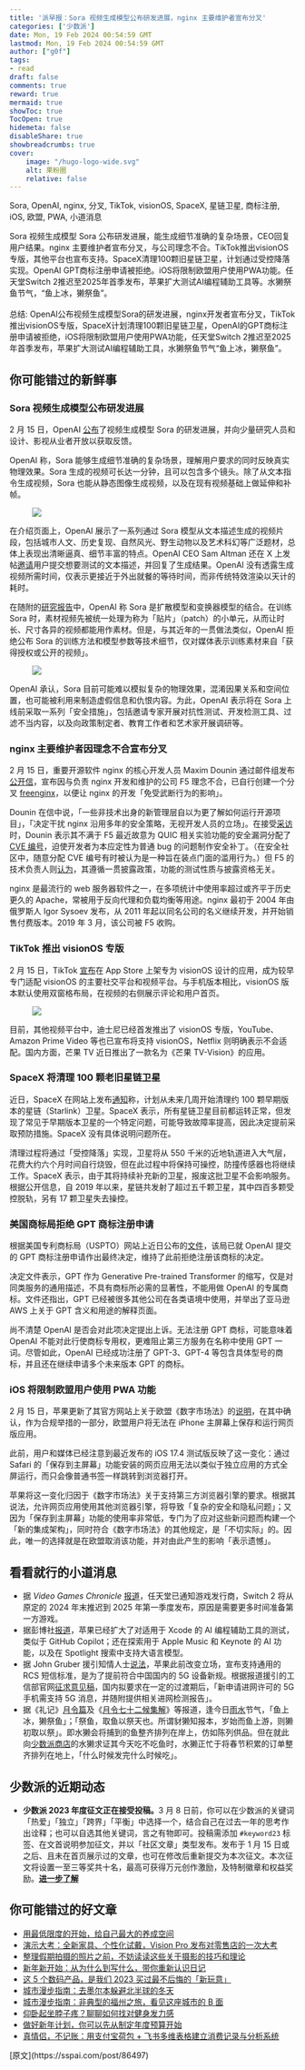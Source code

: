 ```yaml
---
title: '派早报：Sora 视频生成模型公布研发进展，nginx 主要维护者宣布分叉'
categories: ['少数派']
date: Mon, 19 Feb 2024 00:54:59 GMT
lastmod: Mon, 19 Feb 2024 00:54:59 GMT
author: ["g0f"]
tags:
- read
draft: false 
comments: true
reward: true 
mermaid: true 
showToc: true 
TocOpen: true 
hidemeta: false 
disableShare: true 
showbreadcrumbs: true 
cover:
    image: "/hugo-logo-wide.svg"
    alt: 果粉圈
    relative: false
---
```


<div>

<div> Sora, OpenAI, nginx, 分叉, TikTok, visionOS, SpaceX, 星链卫星, 商标注册, iOS, 欧盟, PWA, 小道消息

Sora 视频生成模型 Sora 公布研发进展，能生成细节准确的复杂场景，CEO回复用户结果。nginx 主要维护者宣布分叉，与公司理念不合。TikTok推出visionOS专版，其他平台也宣布支持。SpaceX清理100颗旧星链卫星，计划通过受控降落实现。OpenAI GPT商标注册申请被拒绝。iOS将限制欧盟用户使用PWA功能。任天堂Switch 2推迟至2025年首季发布，苹果扩大测试AI编程辅助工具等。水獭祭鱼节气，“鱼上冰，獭祭鱼”。
<br/><br/>总结:
OpenAI公布视频生成模型Sora的研发进展，nginx开发者宣布分叉，TikTok推出visionOS专版，SpaceX计划清理100颗旧星链卫星，OpenAI的GPT商标注册申请被拒绝，iOS将限制欧盟用户使用PWA功能，任天堂Switch 2推迟至2025年首季发布，苹果扩大测试AI编程辅助工具，水獭祭鱼节气“鱼上冰，獭祭鱼”。 <div>
<h2>你可能错过的新鲜事</h2><h3>Sora 视频生成模型公布研发进展</h3><p>2 月 15 日，OpenAI <a href="https://openai.com/sora">公布</a>了视频生成模型 Sora 的研发进展，并向少量研究人员和设计、影视从业者开放以获取反馈。</p><p>OpenAI 称，Sora 能够生成细节准确的复杂场景，理解用户要求的同时反映真实物理效果。Sora 生成的视频可长达一分钟，且可以包含多个镜头。除了从文本指令生成视频，Sora 也能从静态图像生成视频，以及在现有视频基础上做延伸和补帧。</p><figure class="image ss-img-wrapper"><img src="https://cdn.sspai.com/2024/02/18/4317aa6ecbe57cca9f25fbae1bd2d0cf.gif"/></figure><p>在介绍页面上，OpenAI 展示了一系列通过 Sora 模型从文本描述生成的视频片段，包括城市人文、历史复现、自然风光、野生动物以及艺术科幻等广泛题材，总体上表现出清晰逼真、细节丰富的特点。OpenAI CEO Sam Altman 还在 X 上发帖<a href="https://x.com/sama/status/1758193792778404192">邀请</a>用户提交想要测试的文本描述，并回复了生成结果。OpenAI 没有透露生成视频所需时间，仅表示更接近于外出就餐的等待时间，而非传统特效渲染以天计的耗时。</p><p>在随附的<a href="https://openai.com/research/video-generation-models-as-world-simulators">研究报告</a>中，OpenAI 称 Sora 是扩散模型和变换器模型的结合。在训练 Sora 时，素材视频先被统一处理为称为「贴片」（patch）的小单元，从而让时长、尺寸各异的视频都能用作素材。但是，与其近年的一贯做法类似，OpenAI 拒绝公布 Sora 的训练方法和模型参数等技术细节，仅对媒体表示训练素材来自「获得授权或公开的视频」。</p><figure class="image ss-img-wrapper"><img src="https://cdn.sspai.com/2024/02/18/8585bf882b0b81ee8607f54f843a15a0.png?imageView2/2/w/1120/q/90/interlace/1/ignore-error/1"/></figure><p>OpenAI 承认，Sora 目前可能难以模拟复杂的物理效果，混淆因果关系和空间位置，也可能被利用来制造虚假信息和仇恨内容。为此，OpenAI 表示将在 Sora 上线前采取一系列「安全措施」，包括邀请专家开展对抗性测试、开发检测工具、过滤不当内容，以及向政策制定者、教育工作者和艺术家开展调研等。</p><h3>nginx 主要维护者因理念不合宣布分叉</h3><p>2 月 15 日，重要开源软件 nginx 的核心开发人员 Maxim Dounin 通过邮件组发布<a href="https://mailman.nginx.org/pipermail/nginx-devel/2024-February/K5IC6VYO2PB7N4HRP2FUQIBIBCGP4WAU.html">公开信</a>，宣布因与负责 nginx 开发和维护的公司 F5 理念不合，已自行创建一个分叉 <a href="http://freenginx.org/">freenginx</a>，以便让 nginx 的开发「免受武断行为的影响」。</p><p>Dounin 在信中说，「一些非技术出身的新管理层自以为更了解如何运行开源项目」，「决定干扰 nginx 沿用多年的安全策略，无视开发人员的立场」。在接受<a href="https://www.theregister.com/2024/02/16/freenginx_fork/">采访</a>时，Dounin 表示其不满于 F5 最近故意为 QUIC 相关实验功能的安全漏洞分配了 <a href="https://www.cve.org/ResourcesSupport/AllResources/CNARules#section_7_assignment_rules">CVE 编号</a>，迫使开发者为本应定性为普通 bug 的问题制作安全补丁。（在安全社区中，随意分配 CVE 编号有时被认为是一种旨在装点门面的滥用行为。）但 F5 的技术负责人则<a href="https://news.ycombinator.com/item?id=39378523">认为</a>，其遵循一贯披露政策，功能的测试性质与披露资格无关。</p><p>nginx 是最流行的 web 服务器软件之一，在多项统计中使用率超过或齐平于历史更久的 Apache，常被用于反向代理和负载均衡等用途。nginx 最初于 2004 年由俄罗斯人 Igor Sysoev 发布，从 2011 年起以同名公司的名义继续开发，并开始销售付费版本。2019 年 3 月，该公司被 F5 收购。</p><h3>TikTok 推出 visionOS 专版</h3><p>2 月 15 日，TikTok <a href="https://twitter.com/TikTokComms/status/1758129101800382905">宣布</a>在 App Store 上架专为 visionOS 设计的应用，成为较早专门适配 visionOS 的主要社交平台和视频平台。与手机版本相比，visionOS 版本默认使用双窗格布局，在视频的右侧展示评论和用户首页。</p><figure class="image ss-img-wrapper"><img src="https://cdn.sspai.com/2024/02/18/2888e868b2883cda287c85631e700e73.png?imageView2/2/w/1120/q/90/interlace/1/ignore-error/1"/></figure><p>目前，其他视频平台中，迪士尼已经首发推出了 visionOS 专版，YouTube、Amazon Prime Video 等也已宣布将支持 visionOS，Netflix 则明确表示不会适配。国内方面，芒果 TV 近日推出了一款名为《芒果 TV-Vision》的应用。</p><h3>SpaceX 将清理 100 颗老旧星链卫星</h3><p>近日，SpaceX 在网站上发布<a href="https://api.starlink.com/public-files/Commitment%20to%20Space%20Sustainability.pdf">通知</a>称，计划从未来几周开始清理约 100 颗早期版本的星链（Starlink）卫星。SpaceX 表示，所有星链卫星目前都运转正常，但发现了常见于早期版本卫星的一个特定问题，可能导致故障率提高，因此决定提前采取预防措施。SpaceX 没有具体说明问题所在。</p><p>清理过程将通过「受控降落」实现，卫星将从 550 千米的近地轨道进入大气层，花费大约六个月时间自行烧毁，但在此过程中将保持可操控，防撞传感器也将继续工作。SpaceX 表示，由于其将持续补充新的卫星，报废这批卫星不会影响服务。根据公开信息，自 2019 年以来，星链共发射了超过五千颗卫星，其中四百多颗受控脱轨，另有 17 颗卫星失去操控。</p><h3>美国商标局拒绝 GPT 商标注册申请</h3><p>根据美国专利商标局（USPTO）网站上近日公布的<a href="https://tsdr.uspto.gov/documentviewer?caseId=sn97733259&amp;docId=FREF20240206125856&amp;linkId=1#docIndex=0&amp;page=1">文件</a>，该局已就 OpenAI 提交的 GPT 商标注册申请作出最终决定，维持了此前拒绝注册该商标的决定。</p><p>决定文件表示，GPT 作为 Generative Pre-trained Transformer 的缩写，仅是对同类服务的通用描述，不具有商标所必需的显著性，不能用做 OpenAI 的专属商标。文件还指出，GPT 已经被很多其他公司在各类语境中使用，并举出了亚马逊 AWS 上关于 GPT 含义和用途的解释页面。</p><p>尚不清楚 OpenAI 是否会对此项决定提出上诉。无法注册 GPT 商标，可能意味着 OpenAI 不能对此行使商标专用权，更难阻止第三方服务在名称中使用 GPT 一词。尽管如此，OpenAI 已经成功注册了 GPT-3、GPT-4 等包含具体型号的商标，并且还在继续申请多个未来版本 GPT 的商标。</p><h3>iOS 将限制欧盟用户使用 PWA 功能</h3><p>2 月 15 日，苹果更新了其官方网站上关于欧盟《数字市场法》的<a href="https://developer.apple.com/support/dma-and-apps-in-the-eu#dev-qa">说明</a>，在其中确认，作为合规举措的一部分，欧盟用户将无法在 iPhone 主屏幕上保存和运行网页版应用。</p><p>此前，用户和媒体已经注意到最近发布的 iOS 17.4 测试版反映了这一变化：通过 Safari 的「保存到主屏幕」功能安装的网页应用无法以类似于独立应用的方式全屏运行，而只会像普通书签一样跳转到浏览器打开。</p><p>苹果将这一变化归因于《数字市场法》关于支持第三方浏览器引擎的要求。根据其说法，允许网页应用使用其他浏览器引擎，将导致「复杂的安全和隐私问题」；又因为「保存到主屏幕」功能的使用率非常低，专门为了应对这些新问题而构建一个「新的集成架构」，同时符合《数字市场法》的其他规定，是「不切实际」的。因此，唯一的选择就是在欧盟取消该功能，并对由此产生的影响「表示遗憾」。</p><h2>看看就行的小道消息</h2><ul><li>据 <i>Video Games Chronicle</i> <a href="https://www.videogameschronicle.com/news/nintendo-switch-2-could-now-launch-in-2025-its-claimed/">报道</a>，任天堂已通知游戏发行商，Switch 2 将从原定的 2024 年末推迟到 2025 年第一季度发布，原因是需要更多时间准备第一方游戏。</li><li>据彭博社<a href="https://www.bloomberg.com/news/articles/2024-02-15/apple-s-ai-plans-github-copilot-rival-for-developers-tool-for-testing-apps">报道</a>，苹果已经扩大了对适用于 Xcode 的 AI 编程辅助工具的测试，类似于 GitHub Copilot；还在探索用于 Apple Music 和 Keynote 的 AI 功能，以及在 Spotlight 搜索中支持大语言模型。</li><li>据 John Gruber 援引知情人士<a href="https://daringfireball.net/2024/02/eu_rcs_imessage">说法</a>，苹果此前改变立场，宣布支持通用的 RCS 短信标准，是为了提前符合中国国内的 5G 设备新规。根据报道援引的工信部官网<a href="https://www.miit.gov.cn/gzcy/yjzj/art/2023/art_2d5a7969581b4b12a78cd2c455649a8c.html">征求意见稿</a>，国内拟要求在一定的过渡期后，「新申请进网许可的 5G 手机需支持 5G 消息，并随附提供相关进网检测报告」。</li><li>据《礼记》<a href="https://zh.wikisource.org/wiki/%E7%A6%AE%E8%A8%98/%E6%9C%88%E4%BB%A4#%E5%AD%9F%E6%98%A5%E4%B9%8B%E6%9C%88">月令篇</a>及《<a href="https://zh.wikisource.org/wiki/%E6%9C%88%E4%BB%A4%E4%B8%83%E5%8D%81%E4%BA%8C%E5%80%99%E9%9B%86%E8%A7%A3">月令七十二候集解</a>》等报道，逢今日<a href="https://www.cma.gov.cn/ztbd/2023zt/24jq/yushui/index.html">雨水</a>节气，「鱼上冰，獭祭鱼」；「祭鱼，取鱼以祭天也。所谓豺獭知报本，岁始而鱼上游，则獭初取以祭」。即水獭会将捕到的鱼整齐排列在岸上，仿如陈列供品。但在就此向<a href="https://shop549593764.taobao.com/">少数派商店</a>的水獭求证其今天吃不吃鱼时，水獭正忙于将春节积累的订单整齐排列在地上，「什么时候发完什么时候吃」。</li></ul><h2>少数派的近期动态</h2><ul><li><strong>少数派 2023 年度征文正在接受投稿。</strong>3 月 8 日前，你可以在少数派的关键词「热爱」「独立」「跨界」「平衡」中选择一个，结合自己在过去一年的思考作出诠释；也可以自选其他关键词，言之有物即可。投稿需添加 <code>#keyword23</code> 标签、在文首说明参加征文，并以「社区文章」类型发布。发布于 1 月 15 日或之后、且未在首页展示过的文章，也可在修改后重新提交为本次征文。本次征文将设置一至三等奖共十名，最高可获得万元创作激励，及特制徽章和权益奖励。<a href="https://sspai.com/post/86409"><strong>进一步了解</strong></a></li></ul><h2>你可能错过的好文章</h2><ul><li><a href="https://sspai.com/post/78434">用最低限度的开始，给自己最大的养成空间</a></li><li><a href="https://sspai.com/post/86439">演示大考：全新家具、个性化试戴，Vision Pro 发布对零售店的一次大考</a></li><li><a href="https://sspai.com/post/75837">整理假期拍摄的照片之前，不妨读读这些关于摄影的技巧和理论</a></li><li><a href="https://sspai.com/post/86356">新年新开始：从为什么到写什么，带你重新认识日记</a></li><li><a href="https://sspai.com/post/86457">这 5 个数码产品，是我们 2023 买过最不后悔的「新玩意」</a></li><li><a href="https://sspai.com/post/85649">城市漫步指南：去墨尔本躲避北半球的冬天</a></li><li><a href="https://sspai.com/post/86245">城市漫步指南：非典型的福州之旅，看见这座城市的 B 面</a></li><li><a href="https://sspai.com/post/86361">仰卧起坐脖子疼？聊聊如何找对健身发力感</a></li><li><a href="https://sspai.com/post/86327">做好新年计划，你可以先从制定年度预算开始</a></li><li><a href="https://sspai.com/post/86274">真情侣，不记账：用支付宝荷包 + 飞书多维表格建立消费记录与分析系统</a></li></ul>
</div></div>
</div>

<div>
[原文](https://sspai.com/post/86497)
</div>

